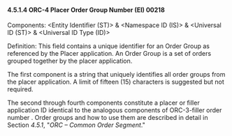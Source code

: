 #### 4.5.1.4 ORC-4 Placer Order Group Number (EI) 00218

Components: &lt;Entity Identifier (ST)> & &lt;Namespace ID (IS)> & &lt;Universal ID (ST)> & &lt;Universal ID Type (ID)>

Definition: This field contains a unique identifier for an Order Group as referenced by the Placer application. An Order Group is a set of orders grouped together by the placer application.

The first component is a string that uniquely identifies all order groups from the placer application. A limit of fifteen (15) characters is suggested but not required.

The second through fourth components constitute a placer or filler application ID identical to the analogous components of ORC-3-filler order number . Order groups and how to use them are described in detail in Section _4.5.1_, "_ORC – Common Order Segment_."
